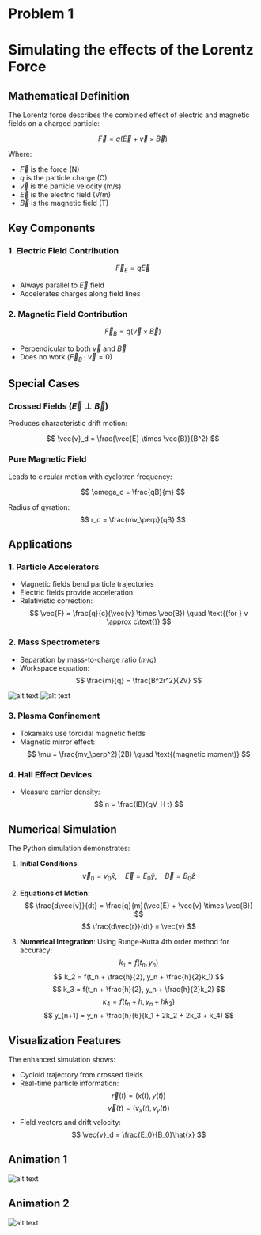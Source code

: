 # Problem 1

# Simulating the effects of the Lorentz Force


## Mathematical Definition

The Lorentz force describes the combined effect of electric and magnetic fields on a charged particle:

$$
\vec{F} = q(\vec{E} + \vec{v} \times \vec{B})
$$

Where:
- $\vec{F}$ is the force (N)
- $q$ is the particle charge (C)
- $\vec{v}$ is the particle velocity (m/s)
- $\vec{E}$ is the electric field (V/m)
- $\vec{B}$ is the magnetic field (T)

## Key Components

### 1. Electric Field Contribution
$$
\vec{F}_E = q\vec{E}
$$

- Always parallel to $\vec{E}$ field
- Accelerates charges along field lines

### 2. Magnetic Field Contribution
$$
\vec{F}_B = q(\vec{v} \times \vec{B})
$$

- Perpendicular to both $\vec{v}$ and $\vec{B}$
- Does no work ($\vec{F}_B \cdot \vec{v} = 0$)

## Special Cases

### Crossed Fields ($\vec{E} \perp \vec{B}$)
Produces characteristic drift motion:

$$
\vec{v}_d = \frac{\vec{E} \times \vec{B}}{B^2}
$$

### Pure Magnetic Field
Leads to circular motion with cyclotron frequency:

$$
\omega_c = \frac{qB}{m}
$$

Radius of gyration:
$$
r_c = \frac{mv_\perp}{qB}
$$

## Applications

### 1. Particle Accelerators
- Magnetic fields bend particle trajectories
- Electric fields provide acceleration
- Relativistic correction:
  $$
  \vec{F} = \frac{q}{c}(\vec{v} \times \vec{B}) \quad \text{(for } v \approx c\text{)}
  $$

### 2. Mass Spectrometers
- Separation by mass-to-charge ratio ($m/q$)
- Workspace equation:
  $$
  \frac{m}{q} = \frac{B^2r^2}{2V}
  $$

![alt text](image.png)
![alt text](image-1.png)

### 3. Plasma Confinement
- Tokamaks use toroidal magnetic fields
- Magnetic mirror effect:
  $$
  \mu = \frac{mv_\perp^2}{2B} \quad \text{(magnetic moment)}
  $$

### 4. Hall Effect Devices
- Measure carrier density:
  $$
  n = \frac{IB}{qV_H t}
  $$

## Numerical Simulation

The Python simulation demonstrates:

1. **Initial Conditions**:
   $$
   \vec{v}_0 = v_0\hat{x}, \quad \vec{E} = E_0\hat{y}, \quad \vec{B} = B_0\hat{z}
   $$

2. **Equations of Motion**:
   $$
   \frac{d\vec{v}}{dt} = \frac{q}{m}(\vec{E} + \vec{v} \times \vec{B})
   $$
   $$
   \frac{d\vec{r}}{dt} = \vec{v}
   $$

3. **Numerical Integration**:
   Using Runge-Kutta 4th order method for accuracy:
   $$
   k_1 = f(t_n, y_n)
   $$
   $$
   k_2 = f(t_n + \frac{h}{2}, y_n + \frac{h}{2}k_1)
   $$
   $$
   k_3 = f(t_n + \frac{h}{2}, y_n + \frac{h}{2}k_2)
   $$
   $$
   k_4 = f(t_n + h, y_n + hk_3)
   $$
   $$
   y_{n+1} = y_n + \frac{h}{6}(k_1 + 2k_2 + 2k_3 + k_4)
   $$

## Visualization Features

The enhanced simulation shows:
- Cycloid trajectory from crossed fields
- Real-time particle information:
  $$
  \vec{r}(t) = (x(t), y(t))
  $$
  $$
  \vec{v}(t) = (v_x(t), v_y(t))
  $$
- Field vectors and drift velocity:
  $$
  \vec{v}_d = \frac{E_0}{B_0}\hat{x}
  $$

 ## Animation 1

 ![alt text](download1-ezgif.com-video-to-gif-converter.gif)

 ## Animation 2

 ![alt text](download-ezgif.com-video-to-gif-converter.gif)